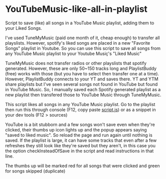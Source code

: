 # YouTubeMusic-like-all-in-playlist
Script to save (like) all songs in a YouTube Music playlist, adding them to your Liked Songs.


I've used TuneMyMusic (paid one month of it, cheap enough) to transfer all playslists. However, spotify's liked songs are placed in a new "Favorite Songs" playlist in Youtube. So you can use this script to save all songs from any YouTube Music playlist to your Youtube Musiç's "Liked Music"

TuneMyMusic does not transfer radios or other playslists that spotify generated. However, these are only 50~150 tracks long and PlaylistBuddy (free) works with those (but you have to select then transfer one at a time). However, PlaylistBuddy connects to your YT and saves there. YT and YTM share playlists but I've seen several songs not found in YouTube but found in YouTube Music. So, I manually saved each Spotify generated playlist as a new playlist then transfered those to YouTube Music through TuneMyMusic. 

This script likes all songs in any YouTube Music playlist. Go to the playlist then run this through console (F12, copy paste [script.js](/script.js)) or as a snippet in your dev tools (F12 > sources)

YouTube is a bit stubborn and a few songs won't save even when they're clicked, their thumbs up icon lights up and the popup appears saying "saved to liked music". So reload the page and run again until nothing is saved. If the playlist is large, it can have some tracks that even after a few refreshes they still look like they're saved but they aren't, in this case you the option checkInsteadOfSave in the script and read instructions in that line.

The thumbs up will be marked red for all songs that were clicked and green for songs skipped (duplicate)
